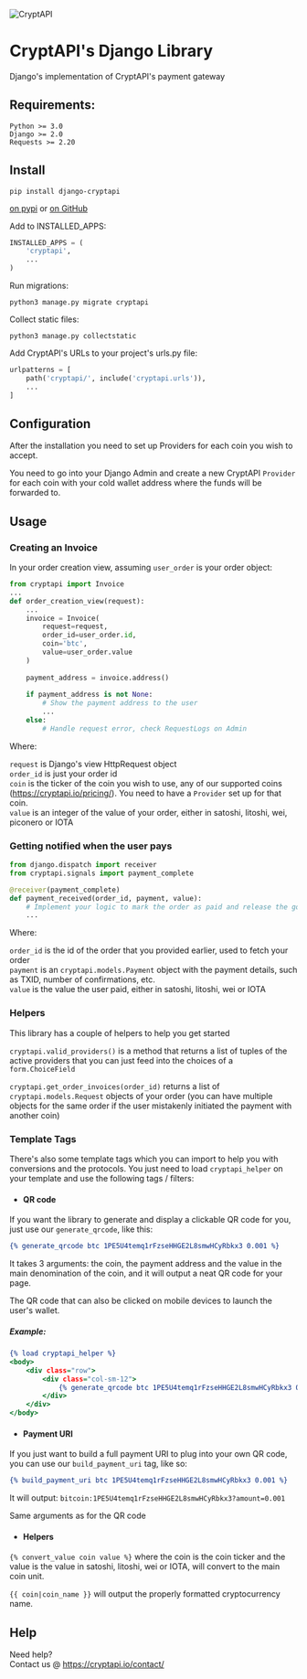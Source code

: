 ![CryptAPI](https://i.imgur.com/IfMAa7E.png)

# CryptAPI's Django Library
Django's implementation of CryptAPI's payment gateway

## Requirements:

```
Python >= 3.0
Django >= 2.0
Requests >= 2.20
```



## Install


```shell script
pip install django-cryptapi
```


[on pypi](https://pypi.python.org/pypi/django-cryptapi)
or
[on GitHub](https://github.com/cryptapi/django-cryptapi)

Add to INSTALLED_APPS:

```python
INSTALLED_APPS = (
    'cryptapi',
    ...
)
```


Run migrations:

```shell script
python3 manage.py migrate cryptapi
```

Collect static files:

```shell script
python3 manage.py collectstatic
```

Add CryptAPI's URLs to your project's urls.py file:

```python
urlpatterns = [
    path('cryptapi/', include('cryptapi.urls')),
    ...
]
```

## Configuration

After the installation you need to set up Providers for each coin you wish to accept.

You need to go into your Django Admin and create a new CryptAPI ``Provider`` for each coin with your cold wallet address where the funds will be forwarded to.

## Usage

### Creating an Invoice

In your order creation view, assuming ``user_order`` is your order object:

```python
from cryptapi import Invoice
...
def order_creation_view(request):
    ...
    invoice = Invoice(
        request=request,
        order_id=user_order.id,
        coin='btc',
        value=user_order.value
    )
    
    payment_address = invoice.address()
    
    if payment_address is not None:
        # Show the payment address to the user
        ...
    else:
        # Handle request error, check RequestLogs on Admin
```

Where:

``request`` is Django's view HttpRequest object  
``order_id`` is just your order id  
``coin`` is the ticker of the coin you wish to use, any of our supported coins (https://cryptapi.io/pricing/). You need to have a ``Provider`` set up for that coin.  
``value`` is an integer of the value of your order, either in satoshi, litoshi, wei, piconero or IOTA


### Getting notified when the user pays

```python
from django.dispatch import receiver
from cryptapi.signals import payment_complete

@receiver(payment_complete)
def payment_received(order_id, payment, value):
    # Implement your logic to mark the order as paid and release the goods to the user
    ...
```

Where:  

``order_id`` is the id of the order that you provided earlier, used to fetch your order  
``payment`` is an ``cryptapi.models.Payment`` object with the payment details, such as TXID, number of confirmations, etc.  
``value`` is the value the user paid, either in satoshi, litoshi, wei or IOTA


### Helpers

This library has a couple of helpers to help you get started

``cryptapi.valid_providers()`` is a method that returns a list of tuples of the active providers that you can just feed into the choices of a ``form.ChoiceField``

``cryptapi.get_order_invoices(order_id)`` returns a list of ``cryptapi.models.Request`` objects of your order (you can have multiple objects for the same order if the user mistakenly initiated the payment with another coin)


### Template Tags
There's also some template tags which you can import to help you with conversions and the protocols.
You just need to load ``cryptapi_helper`` on your template and use the following tags / filters:  

* #### QR code
If you want the library to generate and display a clickable QR code for you, just use our `generate_qrcode`, like this:

```djangotemplate
{% generate_qrcode btc 1PE5U4temq1rFzseHHGE2L8smwHCyRbkx3 0.001 %}
```

It takes 3 arguments: the coin, the payment address and the value in the main denomination of the coin, and it will output a neat QR code for your page. 

The QR code that can also be clicked on mobile devices to launch the user's wallet.

##### Example:
```djangotemplate
{% load cryptapi_helper %}
<body>
    <div class="row">
        <div class="col-sm-12">
            {% generate_qrcode btc 1PE5U4temq1rFzseHHGE2L8smwHCyRbkx3 0.001 %}
        </div>
    </div>
</body>
```

* #### Payment URI
If you just want to build a full payment URI to plug into your own QR code, you can use our `build_payment_uri` tag, like so:

```djangotemplate
{% build_payment_uri btc 1PE5U4temq1rFzseHHGE2L8smwHCyRbkx3 0.001 %}
```

It will output: `bitcoin:1PE5U4temq1rFzseHHGE2L8smwHCyRbkx3?amount=0.001`

Same arguments as for the QR code

* #### Helpers

``{% convert_value coin value %}`` where the coin is the coin ticker and the value is the value in satoshi, litoshi, wei or IOTA, will convert to the main coin unit.  


``{{ coin|coin_name }}`` will output the properly formatted cryptocurrency name.


## Help

Need help?  
Contact us @ https://cryptapi.io/contact/